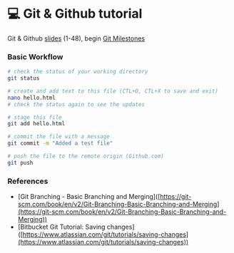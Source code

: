 # 💻 Git & Github tutorial

Git & Github [slides](https://docs.google.com/presentation/d/1vtK6LoqwF4rQQZZy-ovuEgsYUwwMRXsqDVMOjAPSBt0/edit#slide=id.p) (1-48), begin [Git Milestones](https://github.com/omundy/learn-git-milestones)

### Basic Workflow

```bash
# check the status of your working directory
git status

# create and add text to this file (CTL+O, CTL+X to save and exit)
nano hello.html
# check the status again to see the updates

# stage this file
git add hello.html

# commit the file with a message
git commit -m "Added a test file"

# push the file to the remote origin (Github.com)
git push
```

### References

* \[Git Branching - Basic Branching and Merging]\([https://git-scm.com/book/en/v2/Git-Branching-Basic-Branching-and-Merging](https://git-scm.com/book/en/v2/Git-Branching-Basic-Branching-and-Merging))
* \[Bitbucket Git Tutorial: Saving changes]\([https://www.atlassian.com/git/tutorials/saving-changes](https://www.atlassian.com/git/tutorials/saving-changes))

